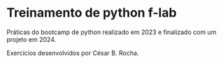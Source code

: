 # Treinamento de python f-lab
Práticas do bootcamp de python realizado em 2023 e finalizado com um projeto em 2024.

Exercícios desenvolvidos por César B. Rocha.
